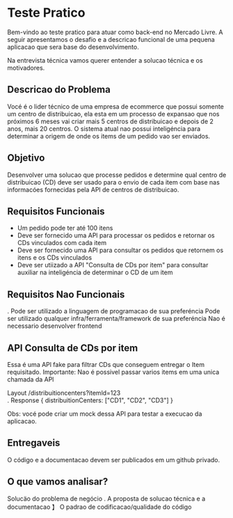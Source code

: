 # Teste Pratico

Bem-vindo ao teste pratico para atuar como back-end no Mercado Livre. A seguir apresentamos o desafio e a descricao funcional de uma pequena aplicacao que sera base do desenvolvimento.

Na entrevista técnica vamos querer entender a solucao técnica e os motivadores.

## Descricao do Problema

Vocé é o lider técnico de uma empresa de ecommerce que possui somente um centro de distribuicao, ela esta em um processo de expansao que nos próximos 6 meses vai criar mais 5 centros de distribuicao e depois de 2 anos, mais 20 centros. O sistema atual nao possui inteligéncia para determinar a origem de onde os items de um pedido vao ser enviados.

## Objetivo

Desenvolver uma solucao que processe pedidos e determine qual centro de distribuicao (CD) deve ser usado para o envio de cada item com base nas informacóes fornecidas pela APl de centros de distribuicao.

## Requisitos Funcionais

- Um pedido pode ter até 100 itens
- Deve ser fornecido uma APl para processar os pedidos e retornar os CDs vinculados com cada item
- Deve ser fornecido uma APl para consultar os pedidos que retornem os itens e os CDs vinculados
- Deve ser utiizado a API "Consulta de CDs por item" para consultar auxiliar na inteligéncia de determinar o CD de um item

## Requisitos Nao Funcionais

. Pode ser utilizado a linguagem de programacao de sua preferéncia Pode ser utilizado qualquer infra/ferramenta/framework de sua preferéncia Nao é necessario desenvolver frontend

## API Consulta de CDs por item

Essa é uma APl fake para filtrar CDs que conseguem entregar o Item requisitado. Importante: Nao é possivel passar varios items em uma unica chamada da APl

Layout /distribuitioncenters?itemld=123   
. Response { distribuitionCenters: ["CD1", "CD2", "CD3"] }

Obs: vocé pode criar um mock dessa APl para testar a execucao da aplicacao.

## Entregaveis

O código e a documentacao devem ser publicados em um github privado.

## O que vamos analisar?

Solucäo do problema de negócio . A proposta de solucao técnica e a documentacao 】 O padrao de codificacao/qualidade do código
